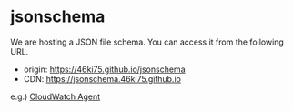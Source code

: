 # jsonschema

We are hosting a JSON file schema. You can access it from the following URL.

- origin: https://46ki75.github.io/jsonschema
- CDN: https://jsonschema.46ki75.github.io

e.g.) [CloudWatch Agent](v1/amazon-cloudwatch-agent-schema.json)
